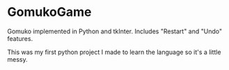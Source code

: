 # GomukoGame
Gomuko implemented in Python and tkInter. Includes "Restart" and "Undo" features. 

This was my first python project I made to learn the language so it's a little messy.
